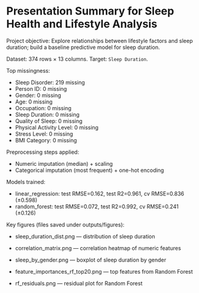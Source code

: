 # Presentation Summary for Sleep Health and Lifestyle Analysis

Project objective: Explore relationships between lifestyle factors and sleep duration; build a baseline predictive model for sleep duration.

Dataset: 374 rows × 13 columns. Target: `Sleep Duration`.

Top missingness:

- Sleep Disorder: 219 missing
- Person ID: 0 missing
- Gender: 0 missing
- Age: 0 missing
- Occupation: 0 missing
- Sleep Duration: 0 missing
- Quality of Sleep: 0 missing
- Physical Activity Level: 0 missing
- Stress Level: 0 missing
- BMI Category: 0 missing

Preprocessing steps applied:

- Numeric imputation (median) + scaling
- Categorical imputation (most frequent) + one-hot encoding


Models trained:

- linear_regression: test RMSE=0.162, test R2=0.961, cv RMSE=0.836 (±0.598)
- random_forest: test RMSE=0.072, test R2=0.992, cv RMSE=0.241 (±0.126)

Key figures (files saved under outputs/figures):

- sleep_duration_dist.png — distribution of sleep duration

- correlation_matrix.png — correlation heatmap of numeric features

- sleep_by_gender.png — boxplot of sleep duration by gender

- feature_importances_rf_top20.png — top features from Random Forest

- rf_residuals.png — residual plot for Random Forest
